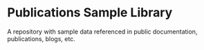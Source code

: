 # Publications Sample Library
A repository with sample data referenced in public documentation, publications, blogs, etc.
